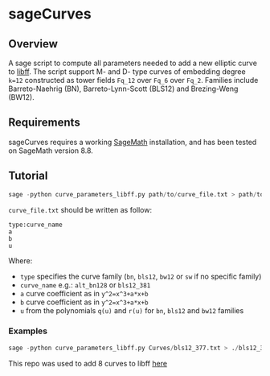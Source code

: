 # sageCurves
## Overview
A sage script to compute all parameters needed to add a new elliptic curve to [libff](https://github.com/EYBlockchain/zk-swap-libff). The script support M- and D- type curves of embedding degree `k=12` constructed as tower fields `Fq_12` over `Fq_6` over `Fq_2`. Families include Barreto-Naehrig (BN), Barreto-Lynn-Scott (BLS12) and Brezing-Weng (BW12).

## Requirements
sageCurves requires a working [SageMath](http://www.sagemath.org) installation, and has been tested on SageMath version 8.8.

## Tutorial
```python
sage -python curve_parameters_libff.py path/to/curve_file.txt > path/to/output_dir/curve_name_init.cpp
```
`curve_file.txt` should be written as follow: 
```
type:curve_name
a
b
u
```
Where: 
+ `type` specifies the curve family (`bn`, `bls12`, `bw12` or `sw` if no specific family)
+ `curve_name` e.g.: `alt_bn128` or `bls12_381`
+ `a` curve coefficient as in `y^2=x^3+a*x+b`
+ `b` curve coefficient as in `y^2=x^3+a*x+b`
+ `u` from the polynomials `q(u)` and `r(u)` for `bn`, `bls12` and `bw12` families

### Examples
```python
sage -python curve_parameters_libff.py Curves/bls12_377.txt > ./bls12_377_init.cpp
```
This repo was used to add 8 curves to libff [here](https://github.com/EYBlockchain/zk-swap-libff/tree/ey/libff/algebra/curves)


